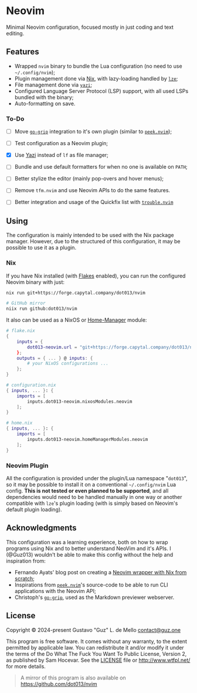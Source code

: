 
# Neovim

Minimal Neovim configuration, focused mostly in just coding and text editing.

## Features

- Wrapped `nvim` binary to bundle the Lua configuration (no need to use `~/.config/nvim`);
- Plugin management done via [Nix](https://nixos.org), with lazy-loading handled by [`lze`](https://github.com/BirdeeHub/lze/);
- File management done via [`yazi`](https://github.com/sxyazi/yazi);
- Configured Language Server Protocol (LSP) support, with all used LSPs bundled with the binary;
- Auto-formatting on save.

### To-Do

- [ ] Move [`go-grip`](https://github.com/chrishrb/go-grip) integration to it's own plugin
  (similar to [`peek.nvim`](https://github.com/toppair/peek.nvim));
- [ ] Test configuration as a Neovim plugin;
- [x] Use [Yazi](https://github.com/sxyazi/yazi) instead of `lf` as file manager;
- [ ] Bundle and use default formatters for when no one is available on `PATH`;
- [ ] Better stylize the editor (mainly pop-overs and hover menus);
- [ ] Remove `tfm.nvim` and use Neovim APIs to do the same features.
- [ ] Better integration and usage of the Quickfix list with [`trouble.nvim`](https://giitihub.com/folke/trouble.nvim)


## Using

The configuration is mainly intended to be used with the Nix package manager. However,
due to the structured of this configuration, it may be possible to use it as a plugin.

### Nix

If you have Nix installed (with [Flakes](https://wiki.nixos.org/wiki/Flakes) enabled),
you can run the configured Neovim binary with just:

```sh
nix run git+https://forge.capytal.company/dot013/nvim

# GitHub mirror
niix run github:dot013/nvim
```

It also can be used as a NixOS or [Home-Manager](https://github.com/nix-community/home-manager)
module:

```nix
# flake.nix
{
    inputs = {
        dot013-neovim.url = "git+https://forge.capytal.company/dot013/nvim"
    };
    outputs = { ... } @ inputs: {
        # your NixOS configurations ...
    };
}
```
```nix
# configuration.nix
{ inputs, ... }: {
    imports = [
        inputs.dot013-neovim.nixosModules.neovim
    ];
}
```
```nix
# home.nix
{ inputs, ... }: {
    imports = [
        inputs.dot013-neovim.homeManagerModules.neovim
    ];
}
```

### Neovim Plugin

All the configuration is provided under the plugin/Lua namespace "`dot013`", so it may be possible
to install it on a conventional `~/.config/nvim` Lua config. **This is not tested or even
planned to be supported**, and all dependencies would need to be handled manually in one
way or another compatible with `lze`'s plugin loading (with is simply based on Neovim's default
plugin loading).

## Acknowledgments

This configuration was a learning experience, both on how to wrap programs using Nix and
to better understand NeoVim and it's APIs. I (@Guz013) wouldn't be able to make this config
without the help and inspiration from:

- Fernando Ayats' blog post on creating a [Neovim wrapper with Nix from scratch](https://ayats.org/blog/neovim-wrapper);
- Inspirations from [`peek.nvim`](https://github.com/toppair/peek.nvim)'s source-code to be able to
  run CLI applications with the Neovim API;
- Christoph's [`go-grip`](https://github.com/chrishrb/go-grip), used as the
  Markdown previewer webserver.

## License

Copyright &copy; 2024-present Gustavo "Guz" L. de Mello <contact@guz.one>

This program is free software. It comes without any warranty, to
the extent permitted by applicable law. You can redistribute it
and/or modify it under the terms of the Do What The Fuck You Want
To Public License, Version 2, as published by Sam Hocevar. See
the [LICENSE](./LICENSE) file or http://www.wtfpl.net/ for more details.

> A mirror of this program is also available on https://github.com/dot013/nvim


